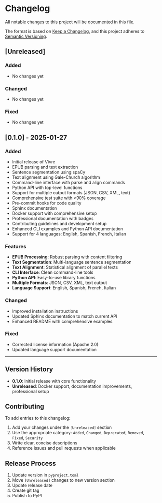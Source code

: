 # Changelog

All notable changes to this project will be documented in this file.

The format is based on [Keep a Changelog](https://keepachangelog.com/en/1.0.0/),
and this project adheres to [Semantic Versioning](https://semver.org/spec/v2.0.0.html).

## [Unreleased]

### Added
- No changes yet

### Changed
- No changes yet

### Fixed
- No changes yet

## [0.1.0] - 2025-01-27

### Added
- Initial release of Vivre
- EPUB parsing and text extraction
- Sentence segmentation using spaCy
- Text alignment using Gale-Church algorithm
- Command-line interface with parse and align commands
- Python API with top-level functions
- Support for multiple output formats (JSON, CSV, XML, text)
- Comprehensive test suite with >90% coverage
- Pre-commit hooks for code quality
- Sphinx documentation
- Docker support with comprehensive setup
- Professional documentation with badges
- Contributing guidelines and development setup
- Enhanced CLI examples and Python API documentation
- Support for 4 languages: English, Spanish, French, Italian

### Features
- **EPUB Processing**: Robust parsing with content filtering
- **Text Segmentation**: Multi-language sentence segmentation
- **Text Alignment**: Statistical alignment of parallel texts
- **CLI Interface**: Clean command-line tools
- **Python API**: Easy-to-use library functions
- **Multiple Formats**: JSON, CSV, XML, text output
- **Language Support**: English, Spanish, French, Italian

### Changed
- Improved installation instructions
- Updated Sphinx documentation to match current API
- Enhanced README with comprehensive examples

### Fixed
- Corrected license information (Apache 2.0)
- Updated language support documentation

---

## Version History

- **0.1.0**: Initial release with core functionality
- **Unreleased**: Docker support, documentation improvements, professional setup

## Contributing

To add entries to this changelog:

1. Add your changes under the `[Unreleased]` section
2. Use the appropriate category: `Added`, `Changed`, `Deprecated`, `Removed`, `Fixed`, `Security`
3. Write clear, concise descriptions
4. Reference issues and pull requests when applicable

## Release Process

1. Update version in `pyproject.toml`
2. Move `[Unreleased]` changes to new version section
3. Update release date
4. Create git tag
5. Publish to PyPI
